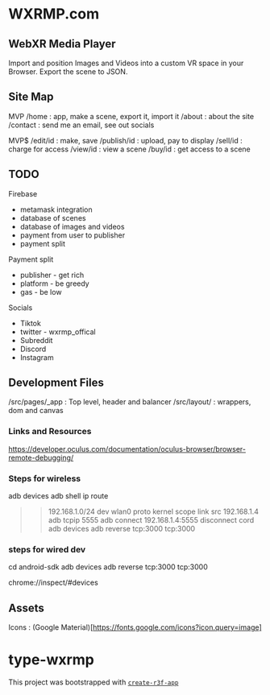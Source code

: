 # WXRMP.com

## WebXR Media Player

Import and position Images and Videos into a custom VR space in your Browser. Export the scene to JSON.

## Site Map
MVP
/home : app, make a scene, export it, import it
/about : about the site
/contact : send me an email, see out socials

MVP$
/edit/id : make, save
/publish/id : upload, pay to display
/sell/id : charge for access
/view/id : view a scene
/buy/id : get access to a scene

## TODO
Firebase
- metamask integration
- database of scenes
- database of images and videos
- payment from user to publisher
- payment split

Payment split
- publisher - get rich
- platform - be greedy
- gas - be low

Socials
- Tiktok
- twitter - wxrmp_offical
- Subreddit
- Discord
- Instagram




## Development Files
/src/pages/_app : Top level, header and balancer
/src/layout/ : wrappers, dom and canvas


### Links and Resources

https://developer.oculus.com/documentation/oculus-browser/browser-remote-debugging/

### Steps for wireless

adb devices
adb shell ip route

> > 192.168.1.0/24 dev wlan0 proto kernel scope link src 192.168.1.4
> > adb tcpip 5555
> > adb connect 192.168.1.4:5555
> > disconnect cord
> > adb devices
> > adb reverse tcp:3000 tcp:3000

### steps for wired dev

cd android-sdk
adb devices
adb reverse tcp:3000 tcp:3000

chrome://inspect/#devices

## Assets

Icons : (Google Material)[https://fonts.google.com/icons?icon.query=image]


# type-wxrmp

This project was bootstrapped with [`create-r3f-app`](https://github.com/utsuboco/create-r3f-app)
